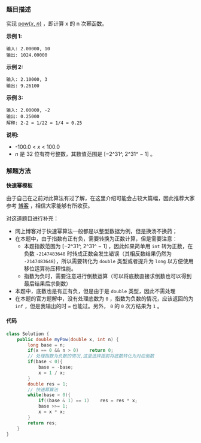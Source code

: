 ### 题目描述

实现 [pow(*x*, *n*)](https://www.cplusplus.com/reference/valarray/pow/) ，即计算 x 的 n 次幂函数。

**示例 1:**

```
输入: 2.00000, 10
输出: 1024.00000
```

**示例 2:**

```
输入: 2.10000, 3
输出: 9.26100
```

**示例 3:**

```
输入: 2.00000, -2
输出: 0.25000
解释: 2-2 = 1/22 = 1/4 = 0.25
```

**说明:**

- -100.0 < *x* < 100.0
- *n* 是 32 位有符号整数，其数值范围是 [−2^31^, 2^31^ − 1] 。

### 解题方法

**快速幂模板**

由于自己在之前对此算法有过了解，在这里介绍可能会占较大篇幅，因此推荐大家参考 [博客](https://blog.csdn.net/qq_19782019/article/details/85621386) ，相信大家能够有所收获。

对这道题目进行补充：

- 网上博客对于快速幂算法一般都是以整型数据为例，但是换汤不换药；
- 在本题中，由于指数有正有负，需要转换为正数计算，但是需要注意：
  - 本题指数范围为 [−2^31^, 2^31^ − 1] ，因此如果简单用 `int` 转为正数，在负数 `-2147483648` 时转成正数会发生错误（其相反数结果仍然为 `-2147483648`），所以需要转化为 `double` 类型或者提升为 `long` 以方便使用移位运算符压榨性能。
  - 指数为负时，需要注意进行倒数运算（可以将底数直接求倒数也可以得到最后结果后求倒数）
- 本题中，底数也是有正有负，但是由于是 `double` 类型，因此不需处理
- 在本题的官方题解中，没有处理底数为 `0` ，指数为负数的情况，应该返回的为 `inf` ，但是我输出的时 `∞` 也能过。另外， `0` 的 `0` 次方结果为 `1` 。

#### 代码

```java
class Solution {
    public double myPow(double x, int n) {
        long base = n;
        if(x == 0 && n > 0)    return 0;
        // 处理指数为负数的情况,这里选择提前将底数转化为对应倒数
        if(base < 0){
            base = -base;
            x = 1 / x;
        }
        double res = 1;
        // 快速幂算法
        while(base > 0){
            if((base & 1) == 1)    res = res * x;
            base >>= 1;
            x = x * x;
        }
        return res;
    }
}
```

